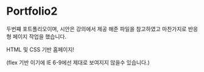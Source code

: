 # Portfolio2

두번쨰 포트폴리오이며, 시안은 강의에서 제공 해준 파일을 참고하였고
마찬가지로 반응형 페이지 작업을 했습니다.

HTML 및 CSS 기반 홈페이지!

(flex 기반 이기에 IE 6-9에선 제대로 보여지지 않을수 있습니다.)
